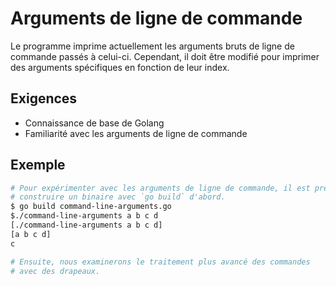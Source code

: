 # Arguments de ligne de commande

Le programme imprime actuellement les arguments bruts de ligne de commande passés à celui-ci. Cependant, il doit être modifié pour imprimer des arguments spécifiques en fonction de leur index.

## Exigences

- Connaissance de base de Golang
- Familiarité avec les arguments de ligne de commande

## Exemple

```sh
# Pour expérimenter avec les arguments de ligne de commande, il est préférable de
# construire un binaire avec `go build` d'abord.
$ go build command-line-arguments.go
$./command-line-arguments a b c d
[./command-line-arguments a b c d]
[a b c d]
c

# Ensuite, nous examinerons le traitement plus avancé des commandes
# avec des drapeaux.
```
